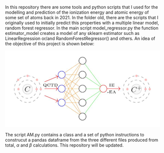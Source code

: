 In this repository there are some tools and python scripts that I used for the modelling and prediction of the ionization energy and atomic energy of some set of atoms back in 2021. In the folder old, there are the scripts that I originally used to initially predict this properties with a multiple linear model, random forest regressor. In the main script model_regressor.py the function estimator_model creates a model of any sklearn estimator such as LinearRegression or/and RandomForestRegressor() and others. An idea of the objective of this project is shown below:


![alt text](pictures/DNN_DIAGRAM_.jpg?raw=true) 

The script AM.py contains a class and a set of python instructions to construcut a pandas dataframe from the three different files produced from total, $\alpha$ and $\beta$ calculations. 
This repository will be updated. 
